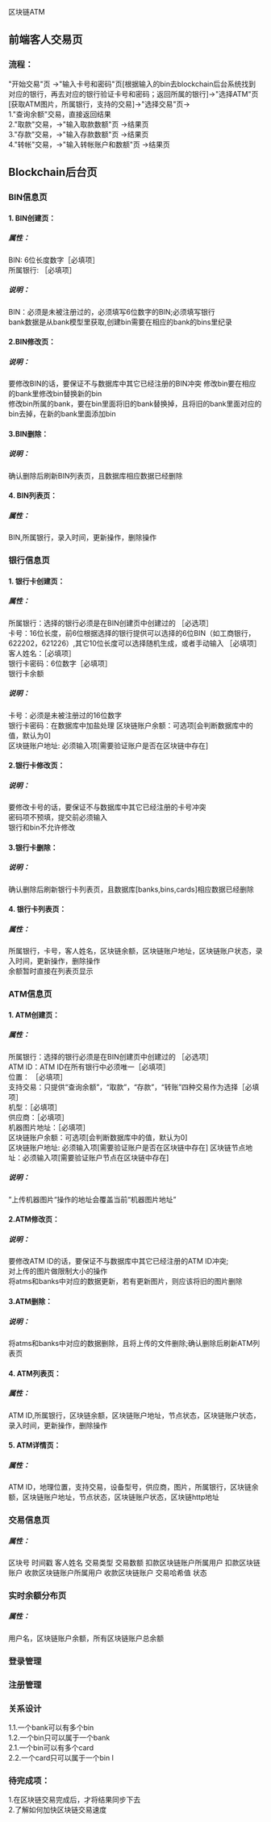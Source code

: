 区块链ATM

## 前端客人交易页
### 流程：
"开始交易"页 ->"输入卡号和密码"页[根据输入的bin去blockchain后台系统找到对应的银行，再去对应的银行验证卡号和密码；返回所属的银行]->"选择ATM"页[获取ATM图片，所属银行，支持的交易]->"选择交易"页->  
1."查询余额"交易，直接返回结果  
2."取款"交易，->"输入取款数额"页 ->结果页  
3."存款"交易，->"输入存款数额"页 ->结果页  
4."转帐"交易，->"输入转帐账户和数额"页 ->结果页  

## Blockchain后台页

### BIN信息页
#### 1. BIN创建页：
##### 属性： 
BIN: 6位长度数字［必填项］  
所属银行: ［必填项］  
##### 说明：
BIN：必须是未被注册过的，必须填写6位数字的BIN;必须填写银行  
bank数据是从bank模型里获取,创建bin需要在相应的bank的bins里纪录
#### 2.BIN修改页：
##### 说明：
要修改BIN的话，要保证不与数据库中其它已经注册的BIN冲突
修改bin要在相应的bank里修改bin替换新的bin  
修改bin所属的bank，要在bin里面将旧的bank替换掉，且将旧的bank里面对应的bin去掉，在新的bank里面添加bin
#### 3.BIN删除：
##### 说明：
确认删除后刷新BIN列表页，且数据库相应数据已经删除
#### 4. BIN列表页：
##### 属性：
BIN,所属银行，录入时间，更新操作，删除操作


### 银行信息页
#### 1. 银行卡创建页：
##### 属性：
所属银行：选择的银行必须是在BIN创建页中创建过的 ［必选项］  
卡号：16位长度，前6位根据选择的银行提供可以选择的6位BIN（如工商银行，622202，621226）,其它10位长度可以选择随机生成，或者手动输入 ［必填项］  
客人姓名：［必填项］  
银行卡密码：6位数字［必填项］  
银行卡余额
##### 说明：
卡号：必须是未被注册过的16位数字  
银行卡密码：在数据库中加盐处理
区块链账户余额：可选项[会判断数据库中的值，默认为0]  
区块链账户地址: 必须输入项[需要验证账户是否在区块链中存在]  
#### 2.银行卡修改页：
##### 说明：
要修改卡号的话，要保证不与数据库中其它已经注册的卡号冲突  
密码项不预填，提交前必须输入  
银行和bin不允许修改
#### 3.银行卡删除：
##### 说明：
确认删除后刷新银行卡列表页，且数据库[banks,bins,cards]相应数据已经删除
#### 4. 银行卡列表页：
##### 属性：
所属银行，卡号，客人姓名，区块链余额，区块链账户地址，区块链账户状态，录入时间，更新操作，删除操作  
余额暂时直接在列表页显示

### ATM信息页
#### 1. ATM创建页：
##### 属性：
所属银行：选择的银行必须是在BIN创建页中创建过的 ［必选项］  
ATM ID：ATM ID在所有银行中必须唯一［必填项］  
位置： ［必填项］  
支持交易：只提供“查询余额”，“取款”，“存款”，“转账”四种交易作为选择［必填项］  
机型：［必填项］  
供应商：［必填项］   
机器图片地址：［必填项］  
区块链账户余额：可选项[会判断数据库中的值，默认为0]  
区块链账户地址: 必须输入项[需要验证账户是否在区块链中存在] 
区块链节点地址：必须输入项[需要验证账户节点在区块链中存在] 
##### 说明：
”上传机器图片“操作的地址会覆盖当前“机器图片地址”

#### 2.ATM修改页：
##### 说明：
要修改ATM ID的话，要保证不与数据库中其它已经注册的ATM ID冲突;  
对上传的图片做限制大小的操作  
将atms和banks中对应的数据更新，若有更新图片，则应该将旧的图片删除

#### 3.ATM删除：
##### 说明：
将atms和banks中对应的数据删除，且将上传的文件删除;确认删除后刷新ATM列表页

#### 4. ATM列表页：
##### 属性：
ATM ID,所属银行，区块链余额，区块链账户地址，节点状态，区块链账户状态，录入时间，更新操作，删除操作  

#### 5. ATM详情页：
##### 属性：
ATM ID，地理位置，支持交易，设备型号，供应商，图片，所属银行，区块链余额，区块链账户地址，节点状态，区块链账户状态，区块链http地址

### 交易信息页
##### 属性：
区块号	时间戳	客人姓名	交易类型	交易数额	扣款区块链账户所属用户	扣款区块链账户	收款区块链账户所属用户	收款区块链账户	交易哈希值	状态   

### 实时余额分布页
##### 属性：
用户名，区块链账户余额，所有区块链账户总余额  

### 登录管理



### 注册管理


### 关系设计
1.1.一个bank可以有多个bin  
1.2.一个bin只可以属于一个bank  
2.1.一个bin可以有多个card  
2.2.一个card只可以属于一个bin
l
### 待完成项：
1.在区块链交易完成后，才将结果同步下去   
2.了解如何加快区块链交易速度   

